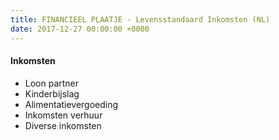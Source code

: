 ```yaml
---
title: FINANCIEEL PLAATJE - Levensstandaard Inkomsten (NL)
date: 2017-12-27 00:00:00 +0000
---
```

#### Inkomsten

* Loon partner
* Kinderbijslag
* Alimentatievergoeding
* Inkomsten verhuur
* Diverse inkomsten